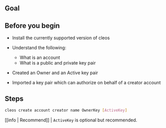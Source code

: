 ## Goal

## Before you begin

* Install the currently supported version of cleos

* Understand the following:
  * What is an account
  * What is a public and private key pair

* Created an Owner and an Active key pair
* Imported a key pair which can authorize on behalf of a creator account

## Steps

```sh
cleos create account creator name OwnerKey [ActiveKey]
```

[[info | Recommend]]
| `ActiveKey` is optional but recommended.
